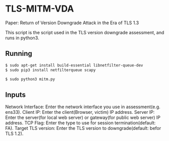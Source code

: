 # TLS-MITM-VDA
Paper: Return of Version Downgrade Attack in the Era of TLS 1.3

This script is the script used in the TLS version downgrade assessment, and runs in python3.

## Running
```bash
$ sudo apt-get install build-essential libnetfilter-queue-dev
$ sudo pip3 install netfilterqueue scapy 

$ sudo python3 mitm.py
```

## Inputs
Network Interface: Enter the network interface you use in assessment(e.g. ens33).
Client IP: Enter the client(Browser, victim) IP address.
Server IP: Enter the server(for local web server) or gateway(for public web server) IP address.
TCP Flag: Enter the type to use for session termination(default: FA).
Target TLS version: Enter the TLS version to downgrade(default: befor TLS 1.2).


